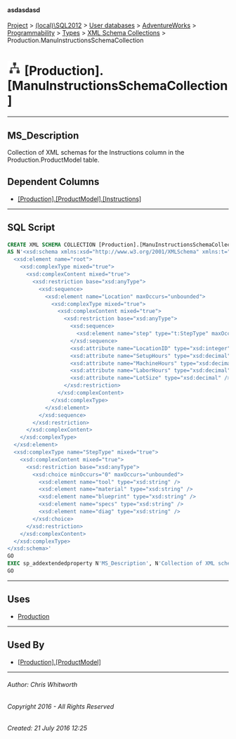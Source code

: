 #### asdasdasd

[Project](../../../../../../index.md) > [(local)\\SQL2012](../../../../../index.md) > [User databases](../../../../index.md) > [AdventureWorks](../../../index.md) > [Programmability](../../index.md) > [Types](../index.md) > [XML Schema Collections](XML_Schema_Collections.md) > Production.ManuInstructionsSchemaCollection

# ![XML Schema Collections](../../../../../../Images/XmlSchemaCollection32.png) [Production].[ManuInstructionsSchemaCollection]

---

## <a name="#description"></a>MS_Description

Collection of XML schemas for the Instructions column in the Production.ProductModel table.

## <a name="#dependentcolumns"></a>Dependent Columns

* [[Production].[ProductModel].[Instructions]](../../../Tables/ProductModel.md)


---

## <a name="#sqlscript"></a>SQL Script

```sql
CREATE XML SCHEMA COLLECTION [Production].[ManuInstructionsSchemaCollection] 
AS N'<xsd:schema xmlns:xsd="http://www.w3.org/2001/XMLSchema" xmlns:t="http://schemas.microsoft.com/sqlserver/2004/07/adventure-works/ProductModelManuInstructions" targetNamespace="http://schemas.microsoft.com/sqlserver/2004/07/adventure-works/ProductModelManuInstructions" elementFormDefault="qualified">
  <xsd:element name="root">
    <xsd:complexType mixed="true">
      <xsd:complexContent mixed="true">
        <xsd:restriction base="xsd:anyType">
          <xsd:sequence>
            <xsd:element name="Location" maxOccurs="unbounded">
              <xsd:complexType mixed="true">
                <xsd:complexContent mixed="true">
                  <xsd:restriction base="xsd:anyType">
                    <xsd:sequence>
                      <xsd:element name="step" type="t:StepType" maxOccurs="unbounded" />
                    </xsd:sequence>
                    <xsd:attribute name="LocationID" type="xsd:integer" use="required" />
                    <xsd:attribute name="SetupHours" type="xsd:decimal" />
                    <xsd:attribute name="MachineHours" type="xsd:decimal" />
                    <xsd:attribute name="LaborHours" type="xsd:decimal" />
                    <xsd:attribute name="LotSize" type="xsd:decimal" />
                  </xsd:restriction>
                </xsd:complexContent>
              </xsd:complexType>
            </xsd:element>
          </xsd:sequence>
        </xsd:restriction>
      </xsd:complexContent>
    </xsd:complexType>
  </xsd:element>
  <xsd:complexType name="StepType" mixed="true">
    <xsd:complexContent mixed="true">
      <xsd:restriction base="xsd:anyType">
        <xsd:choice minOccurs="0" maxOccurs="unbounded">
          <xsd:element name="tool" type="xsd:string" />
          <xsd:element name="material" type="xsd:string" />
          <xsd:element name="blueprint" type="xsd:string" />
          <xsd:element name="specs" type="xsd:string" />
          <xsd:element name="diag" type="xsd:string" />
        </xsd:choice>
      </xsd:restriction>
    </xsd:complexContent>
  </xsd:complexType>
</xsd:schema>'
GO
EXEC sp_addextendedproperty N'MS_Description', N'Collection of XML schemas for the Instructions column in the Production.ProductModel table.', 'SCHEMA', N'Production', 'XML SCHEMA COLLECTION', N'ManuInstructionsSchemaCollection', NULL, NULL
GO

```


---

## <a name="#uses"></a>Uses

* [Production](../../../Security/Schemas/Production.md)


---

## <a name="#usedby"></a>Used By

* [[Production].[ProductModel]](../../../Tables/ProductModel.md)


---

###### Author:  Chris Whitworth

###### Copyright 2016 - All Rights Reserved

###### Created: 21 July 2016 12:25

